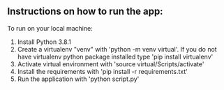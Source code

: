 ## Instructions on how to run the app:
To run on your local machine:
1. Install Python 3.8.1
2. Create a virtualenv "venv" with 'python -m venv virtual'. If you do not have
    virtualenv python package installed type 'pip install virtualenv'
3. Activate virtual environment with 'source virtual/Scripts/activate'
4. Install the requirements with 'pip install -r requirements.txt'
5. Run the application with 'python script.py'